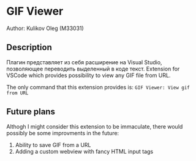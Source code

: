 # GIF Viewer
Author: Kulikov Oleg (M33031)

## Description
Плагин представляет из себя расширение на Visual Studio, позволяющее переводить выделенный в коде текст.
Extension for VSCode which provides possibility to view any GIF file from URL.

The only command that this extension provides is: `GIF Viewer: View gif from URL`

## Future plans
Althogh I might consider this extension to be immaculate, there would possibly be some improvments in the future:
1. Ability to save GIF from a URL
2. Adding a custom webview with fancy HTML input tags